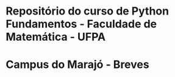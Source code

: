 # Repositório do curso de Python Fundamentos - Faculdade de Matemática - UFPA
# Campus do Marajó - Breves
